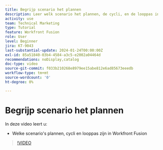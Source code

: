 ```yaml
---
title: Begrijp scenario het plannen
description: Leer welk scenario het plannen, de cycli, en de looppas in  [!DNL Adobe Workfront Fusion] zijn.
activity: use
team: Technical Marketing
type: Tutorial
feature: Workfront Fusion
role: User
level: Beginner
jira: KT-9043
last-substantial-update: 2024-01-24T00:00:00Z
exl-id: 85a51840-03b4-4584-a3c5-e2002a04464d
recommendations: noDisplay,catalog
doc-type: video
source-git-commit: f033b210268e8979ee15abe812e6ad85673eeedb
workflow-type: tm+mt
source-wordcount: '0'
ht-degree: 0%

---
```


# Begrijp scenario het plannen

In deze video leert u:

* Welke scenario&#39;s plannen, cycli en looppas zijn in Workfront Fusion

>[!VIDEO](https://video.tv.adobe.com/v/335284/?quality=12&learn=on)

